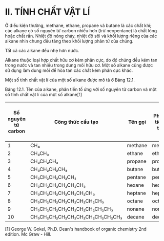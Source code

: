 # II. TÍNH CHẤT VẬT LÍ

Ở điều kiện thường, methane, ethane, propane và butane là các chất khí; các alkane có số nguyên tử carbon nhiều hơn (trừ neopentane) là chất lỏng hoặc chất rắn. Nhiệt độ nóng chảy, nhiệt độ sôi và khối lượng riêng của các alkane nhin chung đều tăng theo khối lượng phân tử của chúng.

Tất cả các alkane đều nhẹ hơn nước.

Alkane thuộc loại hợp chất hữu cơ kém phân cực, do đó chúng đều kém tan trong nước và tan nhiều trong dung môi hữu cơ. Một số alkane cũng được sử dụng làm dung môi để hòa tan các chất kém phân cực khác.

Một số tính chất vật lí của một số alkane được mô tả ở Bảng 12.1.

Bảng 12.1. Tên của alkane, phân tiền tố ứng với số nguyên tử carbon và một số tính chất vật lí của một số alkane[1]

| Số nguyên tử carbon | Công thức cấu tạo | Tên gọi | Phân tiền tố | Nhiệt độ nóng chảy (t_nc, °C) | Nhiệt độ sôi (t_s, °C) | Khối lượng riêng ở 25 °C (g/cm³) |
|---------------------|-------------------|---------|--------------|-------------------------------|------------------------|----------------------------------|
| 1 | CH₄ | methane | meth- | -182,5 | -161,5 | 0,42 |
| 2 | CH₃CH₃ | ethane | eth- | -183,3 | -88,6 | 0,54 |
| 3 | CH₃CH₂CH₃ | propane | prop- | -187,7 | -42,1 | 0,58 |
| 4 | CH₃CH₂CH₂CH₃ | butane | but- | -138,3 | 0,5 | 0,60 |
| 5 | CH₃CH₂CH₂CH₂CH₃ | pentane | pent- | -129,7 | 36,1 | 0,63 |
| 6 | CH₃CH₂CH₂CH₂CH₂CH₃ | hexane | hex- | -95,4 | 68,7 | 0,66 |
| 7 | CH₃CH₂CH₂CH₂CH₂CH₂CH₃ | heptane | hept- | -90,6 | 98,4 | 0,68 |
| 8 | CH₃CH₂CH₂CH₂CH₂CH₂CH₂CH₃ | octane | oct- | -56,8 | 125,7 | 0,70 |
| 9 | CH₃CH₂CH₂CH₂CH₂CH₂CH₂CH₂CH₃ | nonane | non- | -53,5 | 150,8 | 0,72 |
| 10 | CH₃CH₂CH₂CH₂CH₂CH₂CH₂CH₂CH₂CH₃ | decane | dec- | -29,7 | 174,1 | 0,73 |

[1] George W. Gokel, Ph.D. Dean's handbook of organic chemistry 2nd edition. Mc Graw - Hill.